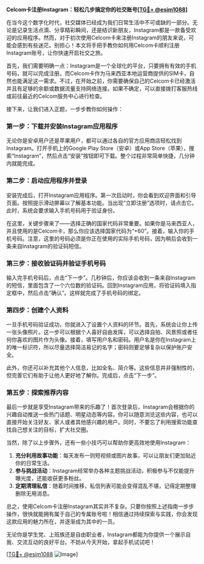 **Celcom卡注册Instagram：轻松几步搞定你的社交账号[[TG💪+ @esim1088](https://t.me/s/esim1088)]**

在当今这个数字化时代，社交媒体已经成为我们日常生活中不可或缺的一部分。无论是记录生活点滴、分享精彩瞬间，还是结识新朋友，Instagram都是一款备受欢迎的应用程序。然而，对于初次使用Celcom卡来注册Instagram的朋友来说，可能会感到有些迷茫。别担心！本文将手把手教你如何用Celcom卡顺利注册Instagram账号，让你快速开启社交之旅。

首先，我们需要明确一点：Instagram是一个全球化的平台，只要拥有有效的手机号码，就可以完成注册。而Celcom卡作为马来西亚本地运营商提供的SIM卡，自然也能满足这一需求。不过，在开始之前，你需要确保自己的Celcom卡已经激活并且有足够的余额或数据流量支持网络连接。如果不确定，可以直接拨打客服热线或前往最近的Celcom服务中心进行检查。

接下来，让我们进入正题，一步步教你如何操作：

### 第一步：下载并安装Instagram应用程序

无论你是安卓用户还是苹果用户，都可以通过各自的官方应用商店轻松找到Instagram。打开手机上的Google Play Store（安卓）或App Store（苹果），搜索“Instagram”，然后点击“安装”按钮即可下载。整个过程非常简单快捷，几分钟内就能完成。

### 第二步：启动应用程序并登录

安装完成后，打开Instagram应用程序。第一次启动时，你会看到欢迎界面和引导页面。按照提示滑动屏幕以了解基本功能。当出现“立即注册”选项时，请点击它。此时，系统会要求输入手机号码用于验证身份。

在这里，关键步骤来了——选择正确的国家代码非常重要。如果你是马来西亚人，并且使用的是Celcom卡，那么你应该选择国家代码为“+60”。接着，输入你的手机号码。注意，这里的号码必须是你正在使用的实际手机号码，因为稍后会收到一条来自Instagram的验证码短信。

### 第三步：接收验证码并验证手机号码

输入完手机号码后，点击“下一步”。几秒钟后，你应该会收到一条来自Instagram的短信，里面包含了一个六位数的验证码。回到Instagram应用，将验证码填入指定框中，然后点击“确认”。这样就完成了手机号码的绑定。

### 第四步：创建个人资料

一旦手机号码验证成功，你就进入了设置个人资料的环节。首先，系统会让你上传一张头像照片。这一步可以根据个人喜好自由发挥，可以选择自拍、风景照或者任何你喜欢的图片作为头像。接着，填写用户名和密码。用户名是你在Instagram上的唯一标识符，所以尽量选择简洁易记的名字；密码则要足够复杂以保护账户安全。

此外，你还可以补充其他个人信息，比如全名、简介等。这些信息并非强制性的，但完善它们有助于让他人更好地了解你。完成后，点击“下一步”。

### 第五步：探索推荐内容

最后一步就是享受Instagram带来的乐趣了！首次登录后，Instagram会根据你的兴趣自动推送一些热门话题、明星动态等内容。你可以随意浏览这些内容，也可以直接开始关注好友、家人或者其他感兴趣的用户。同时，不要忘了利用搜索功能查找自己想关注的目标，扩大社交圈。

当然，除了以上步骤外，还有一些小技巧可以帮助你更高效地使用Instagram：

1. **充分利用故事功能**：每天发布一则短视频或图片故事，可以让朋友们更加贴近你的日常生活。
2. **参与挑战活动**：Instagram经常举办各种主题挑战活动，积极参与不仅能提升曝光度，还能收获更多粉丝。
3. **定期清理私信**：随着时间推移，私信列表可能会变得混乱不堪，记得定期整理删除无用消息。

总之，使用Celcom卡注册Instagram其实并不复杂。只要你按照上述指南一步步操作，很快就能拥有属于自己的专属账号啦！相信通过持续探索与实践，你会发现这款应用的魅力所在，并逐渐成为其中的一员。

无论你是学生党、上班族还是自由职业者，Instagram都能为你提供一个展示自我、交流互动的良好平台。不妨从今天开始，拿起手机试试吧！

[[TG💪+ @esim1088](https://t.me/s/esim1088) ![Image](https://i.postimg.cc/4NQfJmqS/Snipaste-2025-05-13-00-14-12.png)]